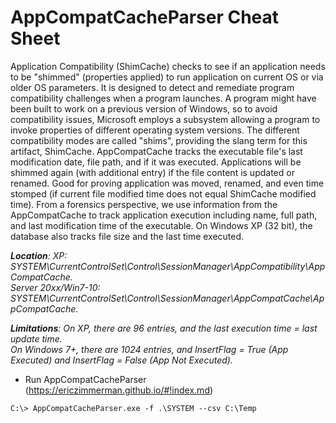 # AppCompatCacheParser Cheat Sheet

Application Compatibility (ShimCache) checks to see if an application needs to be "shimmed" (properties applied) to run application on current OS or via older OS parameters. It is designed to detect and remediate program compatibility challenges when a program launches. A program might have been built to work on a previous version of Windows, so to avoid compatibility issues, Microsoft employs a subsystem allowing a program to invoke properties of different operating system versions. The different compatibility modes are called "shims", providing the slang term for this artifact, ShimCache. AppCompatCache tracks the executable file's last modification date, file path, and if it was executed. Applications will be shimmed again (with additional entry) if the file content is updated or renamed. Good for proving application was moved, renamed, and even time stomped (if current file modified time does not equal ShimCache modified time). From a forensics perspective, we use information from the AppCompatCache to track application execution including name, full path, and last modification time of the executable. On Windows XP (32 bit), the database also tracks file size and the last time executed.

***Location**: XP: SYSTEM\CurrentControlSet\Control\SessionManager\AppCompatibility\AppCompatCache.<br> Server 20xx/Win7-10: SYSTEM\CurrentControlSet\Control\SessionManager\AppCompatCache\AppCompatCache.*

***Limitations**: On XP, there are 96 entries, and the last execution time = last update time.<br> On Windows 7+, there are 1024 entries, and InsertFlag = True (App Executed) and InsertFlag = False (App Not Executed).*

- Run AppCompatCacheParser (https://ericzimmerman.github.io/#!index.md)

```
C:\> AppCompatCacheParser.exe -f .\SYSTEM --csv C:\Temp
```
